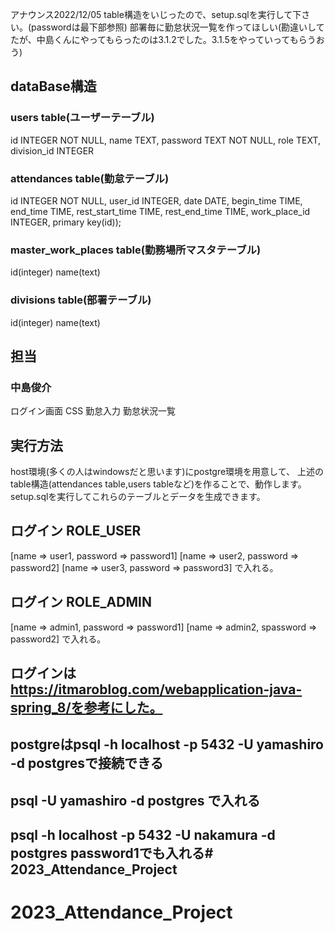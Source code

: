 アナウンス2022/12/05
table構造をいじったので、setup.sqlを実行して下さい。(passwordは最下部参照)
部署毎に勤怠状況一覧を作ってほしい(勘違いしてたが、中島くんにやってもらったのは3.1.2でした。3.1.5をやっていってもらうおう)

## dataBase構造

### users table(ユーザーテーブル)
id INTEGER NOT NULL,
name TEXT,
password TEXT NOT NULL,
role TEXT,
division_id INTEGER

### attendances table(勤怠テーブル)
id INTEGER NOT NULL,
user_id INTEGER,
date DATE,
begin_time TIME,
end_time TIME, 
rest_start_time TIME,
rest_end_time TIME,
work_place_id INTEGER,
primary key(id));



### master_work_places table(勤務場所マスタテーブル)
id(integer)
name(text)

### divisions table(部署テーブル)
id(integer)
name(text)


## 担当
### 中島俊介
ログイン画面 CSS
勤怠入力
勤怠状況一覧


## 実行方法
host環境(多くの人はwindowsだと思います)にpostgre環境を用意して、
上述のtable構造(attendances table,users tableなど)を作ることで、動作します。
setup.sqlを実行してこれらのテーブルとデータを生成できます。


## ログイン ROLE_USER
[name => user1, password => password1]
[name => user2, password => password2]
[name => user3, password => password3]
で入れる。

## ログイン ROLE_ADMIN
[name => admin1, password => password1]
[name => admin2, spassword => password2]
で入れる。

## ログインは https://itmaroblog.com/webapplication-java-spring_8/を参考にした。


## postgreはpsql -h localhost -p 5432 -U yamashiro -d postgresで接続できる
## psql -U yamashiro -d postgres      で入れる
## psql -h localhost -p 5432 -U nakamura -d postgres  password1でも入れる# 2023_Attendance_Project
# 2023_Attendance_Project
